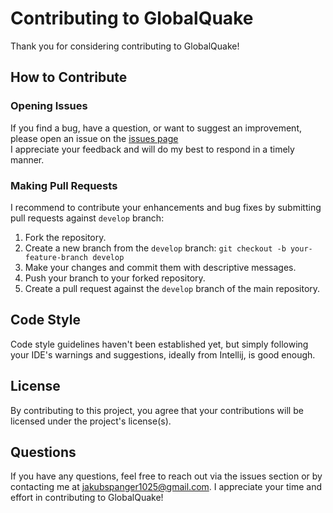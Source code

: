 # Contributing to GlobalQuake

Thank you for considering contributing to GlobalQuake! 

## How to Contribute

### Opening Issues

If you find a bug, have a question, or want to suggest an improvement, please open an issue on the [issues page](https://github.com/xspanger3770/GlobalQuake/issues) \
I appreciate your feedback and will do my best to respond in a timely manner.

### Making Pull Requests

I recommend to contribute your enhancements and bug fixes by submitting pull requests against `develop` branch:

1. Fork the repository.
2. Create a new branch from the `develop` branch: `git checkout -b your-feature-branch develop`
3. Make your changes and commit them with descriptive messages.
4. Push your branch to your forked repository.
5. Create a pull request against the `develop` branch of the main repository.

## Code Style

Code style guidelines haven't been established yet, but simply following your IDE's warnings and suggestions, ideally from Intellij, is good enough.

## License

By contributing to this project, you agree that your contributions will be licensed under the project's license(s).

## Questions

If you have any questions, feel free to reach out via the issues section or by contacting me at jakubspanger1025@gmail.com.
I appreciate your time and effort in contributing to GlobalQuake!
